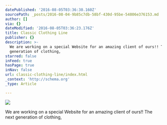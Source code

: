 ```yaml
---
datePublished: '2016-08-05T03:36:30.160Z'
sourcePath: _posts/2016-08-04-9b85c7db-58bf-430d-95be-54806e376153.md
author: []
via: {}
dateModified: '2016-08-05T03:36:23.176Z'
title: Classic Clothing Line
publisher: {}
description: >-
  We are working on a special Website for an amazing client of ours!! The next
  generation of clothing,
starred: false
inFeed: true
hasPage: true
inNav: false
url: classic-clothing-line/index.html
_context: 'http://schema.org'
_type: Article

---
```

![](https://the-grid-user-content.s3-us-west-2.amazonaws.com/20c71e8b-6215-47ea-876b-0e0479edd10e.jpg)

We are working on a special Website for an amazing client of ours!! The next generation of clothing,